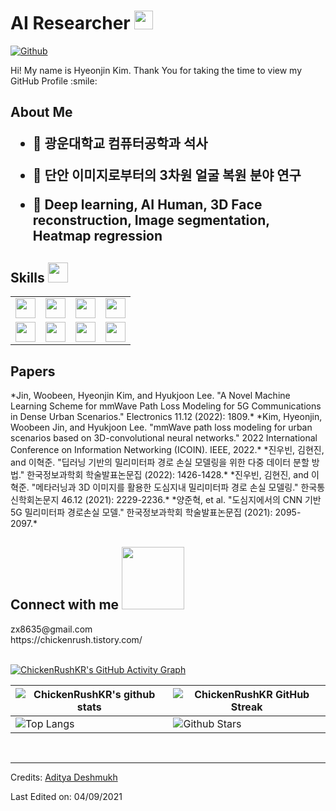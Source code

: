 <h1> AI Researcher <img src = "https://raw.githubusercontent.com/MartinHeinz/MartinHeinz/master/wave.gif" width = 30px> </h1>
<p align='center'>
</p>


[![Github](https://img.shields.io/github/followers/ChickenRushKR?label=Follow&style=social)](https://github.com/ChickenRushKR)

<div size='20px'> Hi! My name is Hyeonjin Kim. Thank You for taking the time to view my GitHub Profile :smile: 
</div>

<h2> About Me

- 🔭 광운대학교 컴퓨터공학과 석사
  
- 🌱 단안 이미지로부터의 3차원 얼굴 복원 분야 연구
  
- 💬 Deep learning, AI Human, 3D Face reconstruction, Image segmentation, Heatmap regression
 

<h2> Skills <img src = "https://media2.giphy.com/media/QssGEmpkyEOhBCb7e1/giphy.gif?cid=ecf05e47a0n3gi1bfqntqmob8g9aid1oyj2wr3ds3mg700bl&rid=giphy.gif" width = 32px> </h2>
<table>
  <tr>
    <td><img width ='32px' src ='https://raw.githubusercontent.com/rahulbanerjee26/githubAboutMeGenerator/main/icons/python.svg'></td>
    <td><img width ='32px' src ='https://raw.githubusercontent.com/rahulbanerjee26/githubAboutMeGenerator/main/icons/pytorch.svg'></td>
    <td><img width ='32px' src ='https://raw.githubusercontent.com/rahulbanerjee26/githubAboutMeGenerator/main/icons/tensorflow.svg'></td>
    <td><img width ='32px' src ='https://raw.githubusercontent.com/rahulbanerjee26/githubAboutMeGenerator/main/icons/opencv.svg'></td>
  </tr>
  <tr>
    <td><img width ='32px' src ='https://raw.githubusercontent.com/rahulbanerjee26/githubAboutMeGenerator/main/icons/c.svg'></td>
    <td><img width ='32px' src ='https://raw.githubusercontent.com/rahulbanerjee26/githubAboutMeGenerator/main/icons/cpp.svg'></td>
    <td><img width ='32px' src ='https://raw.githubusercontent.com/rahulbanerjee26/githubAboutMeGenerator/main/icons/mysql.svg'></td>
    <td><img width ='32px' src ='https://raw.githubusercontent.com/rahulbanerjee26/githubAboutMeGenerator/main/icons/flutter.svg'></td>
  </tr>
</table>
<h2> Papers </h2>
  *Jin, Woobeen, Hyeonjin Kim, and Hyukjoon Lee. "A Novel Machine Learning Scheme for mmWave Path Loss Modeling for 5G Communications in Dense Urban Scenarios." Electronics 11.12 (2022): 1809.*
  *Kim, Hyeonjin, Woobeen Jin, and Hyukjoon Lee. "mmWave path loss modeling for urban scenarios based on 3D-convolutional neural networks." 2022 International Conference on Information Networking (ICOIN). IEEE, 2022.*
  *진우빈, 김현진, and 이혁준. "딥러닝 기반의 밀리미터파 경로 손실 모델링을 위한 다중 데이터 분할 방법." 한국정보과학회 학술발표논문집 (2022): 1426-1428.*
  *진우빈, 김현진, and 이혁준. "메타러닝과 3D 이미지를 활용한 도심지내 밀리미터파 경로 손실 모델링." 한국통신학회논문지 46.12 (2021): 2229-2236.*
  *양준혁, et al. "도심지에서의 CNN 기반 5G 밀리미터파 경로손실 모델." 한국정보과학회 학술발표논문집 (2021): 2095-2097.*
  

  
<h2> Connect with me <img src='https://raw.githubusercontent.com/ShahriarShafin/ShahriarShafin/main/Assets/handshake.gif' width="100px"> </h2>
zx8635@gmail.com<br>
https://chickenrush.tistory.com/
<br>
<br>
  
[![ChickenRushKR's GitHub Activity Graph](https://activity-graph.herokuapp.com/graph?username=ChickenRushKR&theme=tokyonight)](https://git.io/praveenscience)

| ![ChickenRushKR's github stats](https://github-readme-stats.vercel.app/api?username=ChickenRushKR&show_icons=true&theme=tokyonight) | ![ChickenRushKR GitHub Streak](https://github-readme-streak-stats.herokuapp.com/?user=ChickenRushKR&theme=tokyonight) |
| --- | --- |
| ![Top Langs](https://github-readme-stats.vercel.app/api/top-langs/?username=ChickenRushKR&theme=tokyonight) | ![Github Stars](https://github-readme-stats.vercel.app/api?username=ChickenRushKR&show_icons=true&locale=en&count_private=true&hide_rank=true&custom_title=My%20GitHub%20Stats&disable_animations=true&theme=tokyonight) |
<br>


-----
Credits: [Aditya Deshmukh](https://github.com/Aditya664)

Last Edited on: 04/09/2021
